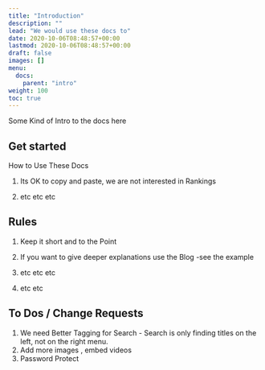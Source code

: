 ```yaml
---
title: "Introduction"
description: ""
lead: "We would use these docs to"
date: 2020-10-06T08:48:57+00:00
lastmod: 2020-10-06T08:48:57+00:00
draft: false
images: []
menu:
  docs:
    parent: "intro"
weight: 100
toc: true
---
```


Some Kind of Intro to the docs here

## Get started

How to Use These Docs

1. Its OK to copy and paste, we are not interested in Rankings

2. etc etc etc

## Rules

1. Keep it short and to the Point

2. If you want to give deeper explanations use the Blog -see the example

4. etc etc etc

5. etc etc

## To Dos / Change Requests

1. We need Better Tagging for Search - Search is only finding titles on the left, not on the right menu.
2. Add more images , embed videos
3. Password Protect